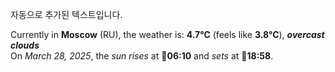 
자동으로 추가된 텍스트입니다.

<!--START_SECTION:weather:moscow-->
Currently in **Moscow** (RU), the weather is: **4.7°C** (feels like **3.8°C**), ***overcast clouds***<br/>
On *March 28, 2025*, the *sun rises* at 🌅**06:10** and *sets* at 🌇**18:58**.
<!--END_SECTION:weather-->
